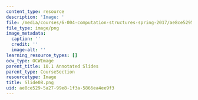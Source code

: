 ```yaml
---
content_type: resource
description: 'Image: '
file: /media/courses/6-004-computation-structures-spring-2017/ae8ce5295a2799e81f3a5866ea4ee9f3_Slide08.png
file_type: image/png
image_metadata:
  caption: ''
  credit: ''
  image-alt: ''
learning_resource_types: []
ocw_type: OCWImage
parent_title: 10.1 Annotated Slides
parent_type: CourseSection
resourcetype: Image
title: Slide08.png
uid: ae8ce529-5a27-99e8-1f3a-5866ea4ee9f3
---
```

